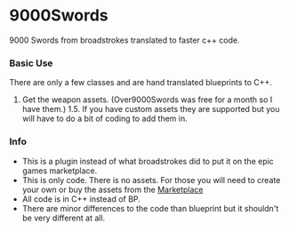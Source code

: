 # 9000Swords
9000 Swords from broadstrokes translated to faster c++ code.

### Basic Use
There are only a few classes and are hand translated blueprints to C++.
1. Get the weapon assets. (Over9000Swords was free for a month so I have them.)
1.5. If you have custom assets they are supported but you will have to do a bit of coding to add them in.

### Info
* This is a plugin instead of what broadstrokes did to put it on the epic games marketplace. <br>
* This is only code. There is no assets. For those you will need to create your own or buy the assets from the [Marketplace](https://www.unrealengine.com/marketplace/en-US/slug/over-9000-swords)<br>
* All code is in C++ instead of BP.<br>
* There are minor differences to the code than blueprint but it shouldn't be very different at all.<br>

